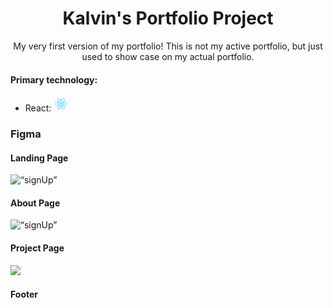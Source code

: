 <div align="center">

# Kalvin's Portfolio Project

My very first version of my portfolio!
This is not my active portfolio, but just used to show case on my actual portfolio.

</div>

#### Primary technology:

-   React: <img align="auto" alt="React" width="5%" src="https://raw.githubusercontent.com/github/explore/80688e429a7d4ef2fca1e82350fe8e3517d3494d/topics/react/react.png" />

### Figma

#### Landing Page

<img src="https://i.imgur.com/stOu3Tj.jpg" alt=“signUp” width="90%">

#### About Page

<img src="https://i.imgur.com/UW4tGjr.jpg" alt=“signUp” width="90%">

#### Project Page

<img src="https://i.imgur.com/CogevPu.jpg">

#### Footer
